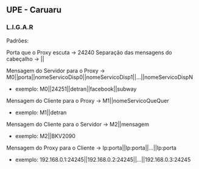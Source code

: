 ## UPE - Caruaru
### L.I.G.A.R

Padrões:

Porta que o Proxy escuta -> 24240
Separação das mensagens do cabeçalho -> ||

Mensagem do Servidor para o Proxy -> M0||porta||nomeServicoDisp0||nomeServicoDisp1||...||nomeServicoDispN
* exemplo: M0||24251||detran||facebook||subway

Mensagem do Cliente para o Proxy -> M1||nomeServicoQueQuer
* exemplo: M1||detran

Mensagem do Cliente para o Servidor -> M2||mensagem
* exemplo: M2||BKV2090

Mensagem do Proxy para o Cliente -> Ip:porta||Ip:porta||...||Ip:porta
* exemplo: 192.168.0.1:24245||192.168.0.2:24245||...||192.168.0.3:24245
